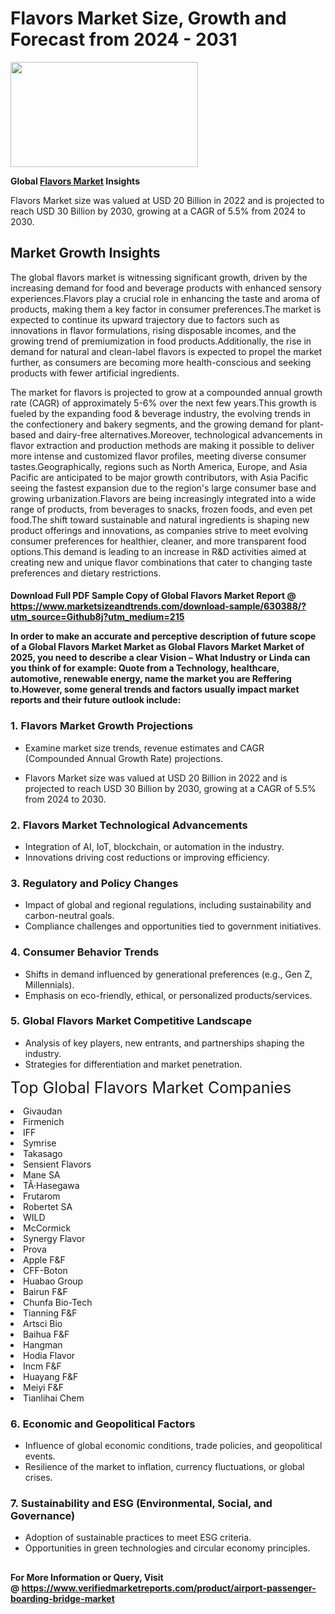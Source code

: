 <H1>Flavors Market Size, Growth and Forecast from 2024 - 2031</H1><img class="aligncenter size-medium wp-image-584254" src="https://thirdeyenews.in/wp-content/uploads/2024/09/Global-Market-Research-300x168.jpeg" alt="" width="300" height="168" /><p><strong>Global&nbsp;<a href="https://www.marketsizeandtrends.com/download-sample/630388/?utm_source=Github8j?utm_medium=215">Flavors Market</a> Insights</strong></p><p>Flavors Market size was valued at USD 20 Billion in 2022 and is projected to reach USD 30 Billion by 2030, growing at a CAGR of 5.5% from 2024 to 2030.</p><p><h2>Market Growth Insights</h2> <p>The global flavors market is witnessing significant growth, driven by the increasing demand for food and beverage products with enhanced sensory experiences.Flavors play a crucial role in enhancing the taste and aroma of products, making them a key factor in consumer preferences.The market is expected to continue its upward trajectory due to factors such as innovations in flavor formulations, rising disposable incomes, and the growing trend of premiumization in food products.Additionally, the rise in demand for natural and clean-label flavors is expected to propel the market further, as consumers are becoming more health-conscious and seeking products with fewer artificial ingredients.</p> <p>The market for flavors is projected to grow at a compounded annual growth rate (CAGR) of approximately 5-6% over the next few years.This growth is fueled by the expanding food & beverage industry, the evolving trends in the confectionery and bakery segments, and the growing demand for plant-based and dairy-free alternatives.Moreover, technological advancements in flavor extraction and production methods are making it possible to deliver more intense and customized flavor profiles, meeting diverse consumer tastes.Geographically, regions such as North America, Europe, and Asia Pacific are anticipated to be major growth contributors, with Asia Pacific seeing the fastest expansion due to the region's large consumer base and growing urbanization.Flavors are being increasingly integrated into a wide range of products, from beverages to snacks, frozen foods, and even pet food.The shift toward sustainable and natural ingredients is shaping new product offerings and innovations, as companies strive to meet evolving consumer preferences for healthier, cleaner, and more transparent food options.This demand is leading to an increase in R&D activities aimed at creating new and unique flavor combinations that cater to changing taste preferences and dietary restrictions.<h4></p><p><span class=""><strong>Download Full PDF Sample Copy of Global Flavors Market Report</strong> @ <a href="https://www.marketsizeandtrends.com/download-sample/630388/?utm_source=Github8j?utm_medium=215" target="_blank">https://www.marketsizeandtrends.com/download-sample/630388/?utm_source=Github8j?utm_medium=215</a></span></p><p>In order to make an accurate and perceptive description of future scope of a Global&nbsp;Flavors Market Market as Global&nbsp;Flavors Market Market of 2025, you need to describe a clear Vision &ndash; What Industry or Linda can you think of for example: Quote from a Technology, healthcare, automotive, renewable energy, name the market you are Reffering to.However, some general trends and factors usually impact market reports and their future outlook include:</p><h3>1.&nbsp;<strong>Flavors Market Growth Projections</strong></h3><ul><li>Examine market size trends, revenue estimates and CAGR (Compounded Annual Growth Rate) projections.</li><li><p>Flavors Market size was valued at USD 20 Billion in 2022 and is projected to reach USD 30 Billion by 2030, growing at a CAGR of 5.5% from 2024 to 2030.</p></li></ul><h3>2.&nbsp;<strong>Flavors Market Technological Advancements</strong></h3><ul><li>Integration of AI, IoT, blockchain, or automation in the industry.</li><li>Innovations driving cost reductions or improving efficiency.</li></ul><h3>3.&nbsp;<strong>Regulatory and Policy Changes</strong></h3><ul><li>Impact of global and regional regulations, including sustainability and carbon-neutral goals.</li><li>Compliance challenges and opportunities tied to government initiatives.</li></ul><h3>4.&nbsp;<strong>Consumer Behavior Trends</strong></h3><ul><li>Shifts in demand influenced by generational preferences (e.g., Gen Z, Millennials).</li><li>Emphasis on eco-friendly, ethical, or personalized products/services.</li></ul><h3>5.&nbsp;<strong>Global Flavors Market Competitive Landscape</strong></h3><ul><li>Analysis of key players, new entrants, and partnerships shaping the industry.</li><li>Strategies for differentiation and market penetration.</li></ul><p data-pm-slice="1 1 []"><span style="color: inherit; font-family: inherit; font-size: 25px;">Top Global Flavors Market Companies</span></p><div class="" data-test-id=""><p><li> Givaudan</li><li> Firmenich</li><li> IFF</li><li> Symrise</li><li> Takasago</li><li> Sensient Flavors</li><li> Mane SA</li><li> TÂ·Hasegawa</li><li> Frutarom</li><li> Robertet SA</li><li> WILD</li><li> McCormick</li><li> Synergy Flavor</li><li> Prova</li><li> Apple F&F</li><li> CFF-Boton</li><li> Huabao Group</li><li> Bairun F&F</li><li> Chunfa Bio-Tech</li><li> Tianning F&F</li><li> Artsci Bio</li><li> Baihua F&F</li><li> Hangman</li><li> Hodia Flavor</li><li> Incm F&F</li><li> Huayang F&F</li><li> Meiyi F&F</li><li> Tianlihai Chem</li></p></div><h3>6.&nbsp;<strong>Economic and Geopolitical Factors</strong></h3><ul><li>Influence of global economic conditions, trade policies, and geopolitical events.</li><li>Resilience of the market to inflation, currency fluctuations, or global crises.</li></ul><h3>7.&nbsp;<strong>Sustainability and ESG (Environmental, Social, and Governance)</strong></h3><ul><li>Adoption of sustainable practices to meet ESG criteria.</li><li>Opportunities in green technologies and circular economy principles.</li></ul><h2><strong style="font-size: 14px;">For More Information or Query, Visit @&nbsp;</strong><a style="background-color: #ffffff; font-size: 14px;" href="https://www.marketsizeandtrends.com/report/flavors-market/" target="_blank">https://www.verifiedmarketreports.com/product/airport-passenger-boarding-bridge-market</a></h2>